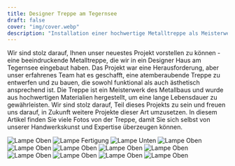 ```yaml
---
title: Designer Treppe am Tegernsee
draft: false
cover: "img/cover.webp"
description: "Installation einer hochwertige Metalltreppe als Meisterwerk des Metallbaus in Designer Haus am Tegernsee"
---
```


Wir sind stolz darauf, Ihnen unser neuestes Projekt vorstellen zu können - eine beeindruckende Metalltreppe, die wir in ein Designer Haus am Tegernsee eingebaut haben. Das Projekt war eine Herausforderung, aber unser erfahrenes Team hat es geschafft, eine atemberaubende Treppe zu entwerfen und zu bauen, die sowohl funktional als auch ästhetisch ansprechend ist. Die Treppe ist ein Meisterwerk des Metallbaus und wurde aus hochwertigen Materialien hergestellt, um eine lange Lebensdauer zu gewährleisten. Wir sind stolz darauf, Teil dieses Projekts zu sein und freuen uns darauf, in Zukunft weitere Projekte dieser Art umzusetzen. In diesem Artikel finden Sie viele Fotos von der Treppe, damit Sie sich selbst von unserer Handwerkskunst und Expertise überzeugen können.

<div class="image-gallery">
    <img src="./img/steimer treppe tegernsee (1).jpg" alt="Lampe Oben"/>
    <img src="./img/steimer treppe tegernsee (2).jpg" alt="Lampe Fertigung"/>
    <img src="./img/steimer treppe tegernsee (3).jpg" alt="Lampe Unten"/>
    <img src="./img/steimer treppe tegernsee (4).jpg" alt="Lampe Oben"/>
    <img src="./img/steimer treppe tegernsee (6).jpg" alt="Lampe Oben"/>
    <img src="./img/steimer treppe tegernsee (7).jpg" alt="Lampe Oben"/>
    <img src="./img/steimer treppe tegernsee (8).jpg" alt="Lampe Oben"/>
    <img src="./img/steimer treppe tegernsee (9).jpg" alt="Lampe Oben"/>
    <img src="./img/steimer treppe tegernsee (11).jpg" alt="Lampe Oben"/>
    <img src="./img/steimer treppe tegernsee (12).jpg" alt="Lampe Oben"/>
    <img src="./img/steimer treppe tegernsee (10).jpg" alt="Lampe Oben"/>
    <img src="./img/steimer treppe tegernsee (5).jpg" alt="Lampe Oben"/>
</div>
